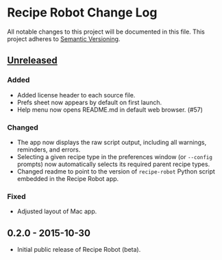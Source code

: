 # Recipe Robot Change Log

All notable changes to this project will be documented in this file. This project adheres to [Semantic Versioning](http://semver.org/).

## [Unreleased][unreleased]

### Added
- Added license header to each source file.
- Prefs sheet now appears by default on first launch.
- Help menu now opens README.md in default web browser. (#57)

### Changed
- The app now displays the raw script output, including all warnings, reminders, and errors.
- Selecting a given recipe type in the preferences window (or `--config` prompts) now automatically selects its required parent recipe types.
- Changed readme to point to the version of `recipe-robot` Python script embedded in the Recipe Robot app.

### Fixed
- Adjusted layout of Mac app.


## 0.2.0 - 2015-10-30

- Initial public release of Recipe Robot (beta).

[unreleased]: https://github.com/homebysix/recipe-robot/compare/v0.2.0...HEAD
